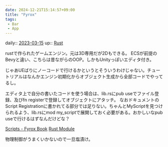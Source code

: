 ```yaml
---
date: 2024-12-21T15:14:57+09:00
title: "Fyrox"
tags:
 - Bar
 - App
---
```


daily:: [2023-03-15](Daily_Note/2023-03-15.md)
up:: [Rust](../Program/Rust.md)

rustで作られたゲームエンジン。元は3D専用だが2Dもできる。
ECSが前提のBevyと違い、こちらは昔ながらのOOP。しかもUnityっぽいエディタ付き。

じゃあUEばりにノーコードで行けるかというとそういうわけじゃない。チュートリアルはなんかエンジン初期化からオブジェクト生成から全部コードでやってるし。

エディタ上で自分の書いたコードを使う場合は、lib.rsにpub useでファイル登録、及びfn registerで登録してオブジェクトにアタッチ。
なおドキュメントのScript Registrationに書かれてる部分では足りない。ちゃんとMyScriptを見つけられるよう、lib.rsにmod my_scriptで展開しておく必要がある。おかしいなpub useで行けるはずなんだけどな？

[Scripts - Fyrox Book](https://fyrox-book.github.io/fyrox/scripting/script.html)
[Rust Module](../../Info/Rust%20Module.md)

物理制御がうまくいかないので一旦塩漬け。